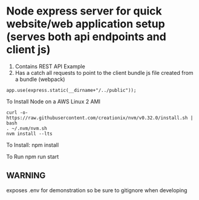 # Node express server for quick website/web application setup (serves both api endpoints and client js)

1. Contains REST API Example 
2. Has a catch all requests to point to the client bundle js file created from a bundle (webpack)

```
app.use(express.static(__dirname+"/../public"));
```

To Install Node on a AWS Linux 2 AMI
```
curl -o- https://raw.githubusercontent.com/creationix/nvm/v0.32.0/install.sh | bash
. ~/.nvm/nvm.sh
nvm install --lts
```
To Install:
npm install

To Run
npm run start

## WARNING
exposes .env for demonstration so be sure to gitignore when developing
